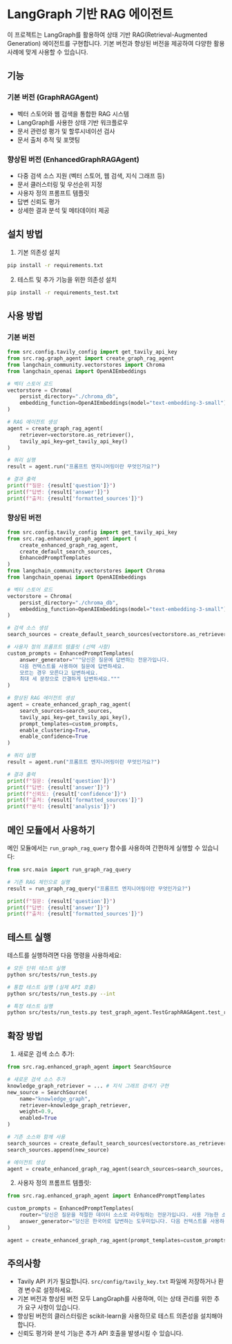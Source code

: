 # LangGraph 기반 RAG 에이전트

이 프로젝트는 LangGraph를 활용하여 상태 기반 RAG(Retrieval-Augmented Generation) 에이전트를 구현합니다. 기본 버전과 향상된 버전을 제공하여 다양한 활용 사례에 맞게 사용할 수 있습니다.

## 기능

### 기본 버전 (GraphRAGAgent)
- 벡터 스토어와 웹 검색을 통합한 RAG 시스템
- LangGraph를 사용한 상태 기반 워크플로우
- 문서 관련성 평가 및 할루시네이션 검사
- 문서 출처 추적 및 포맷팅

### 향상된 버전 (EnhancedGraphRAGAgent)
- 다중 검색 소스 지원 (벡터 스토어, 웹 검색, 지식 그래프 등)
- 문서 클러스터링 및 우선순위 지정
- 사용자 정의 프롬프트 템플릿
- 답변 신뢰도 평가
- 상세한 결과 분석 및 메타데이터 제공

## 설치 방법

1. 기본 의존성 설치
```bash
pip install -r requirements.txt
```

2. 테스트 및 추가 기능을 위한 의존성 설치
```bash
pip install -r requirements_test.txt
```

## 사용 방법

### 기본 버전

```python
from src.config.tavily_config import get_tavily_api_key
from src.rag.graph_agent import create_graph_rag_agent
from langchain_community.vectorstores import Chroma
from langchain_openai import OpenAIEmbeddings

# 벡터 스토어 로드
vectorstore = Chroma(
    persist_directory="./chroma_db",
    embedding_function=OpenAIEmbeddings(model="text-embedding-3-small")
)

# RAG 에이전트 생성
agent = create_graph_rag_agent(
    retriever=vectorstore.as_retriever(),
    tavily_api_key=get_tavily_api_key()
)

# 쿼리 실행
result = agent.run("프롬프트 엔지니어링이란 무엇인가요?")

# 결과 출력
print(f"질문: {result['question']}")
print(f"답변: {result['answer']}")
print(f"출처: {result['formatted_sources']}")
```

### 향상된 버전

```python
from src.config.tavily_config import get_tavily_api_key
from src.rag.enhanced_graph_agent import (
    create_enhanced_graph_rag_agent,
    create_default_search_sources,
    EnhancedPromptTemplates
)
from langchain_community.vectorstores import Chroma
from langchain_openai import OpenAIEmbeddings

# 벡터 스토어 로드
vectorstore = Chroma(
    persist_directory="./chroma_db",
    embedding_function=OpenAIEmbeddings(model="text-embedding-3-small")
)

# 검색 소스 생성
search_sources = create_default_search_sources(vectorstore.as_retriever())

# 사용자 정의 프롬프트 템플릿 (선택 사항)
custom_prompts = EnhancedPromptTemplates(
    answer_generator="""당신은 질문에 답변하는 전문가입니다.
    다음 컨텍스트를 사용하여 질문에 답변하세요.
    모르는 경우 모른다고 답변하세요.
    최대 세 문장으로 간결하게 답변하세요."""
)

# 향상된 RAG 에이전트 생성
agent = create_enhanced_graph_rag_agent(
    search_sources=search_sources,
    tavily_api_key=get_tavily_api_key(),
    prompt_templates=custom_prompts,
    enable_clustering=True,
    enable_confidence=True
)

# 쿼리 실행
result = agent.run("프롬프트 엔지니어링이란 무엇인가요?")

# 결과 출력
print(f"질문: {result['question']}")
print(f"답변: {result['answer']}")
print(f"신뢰도: {result['confidence']}")
print(f"출처: {result['formatted_sources']}")
print(f"분석: {result['analysis']}")
```

## 메인 모듈에서 사용하기

메인 모듈에서는 `run_graph_rag_query` 함수를 사용하여 간편하게 실행할 수 있습니다:

```python
from src.main import run_graph_rag_query

# 기존 RAG 체인으로 실행
result = run_graph_rag_query("프롬프트 엔지니어링이란 무엇인가요?")

print(f"질문: {result['question']}")
print(f"답변: {result['answer']}")
print(f"출처: {result['formatted_sources']}")
```

## 테스트 실행

테스트를 실행하려면 다음 명령을 사용하세요:

```bash
# 모든 단위 테스트 실행
python src/tests/run_tests.py

# 통합 테스트 실행 (실제 API 호출)
python src/tests/run_tests.py --int

# 특정 테스트 실행
python src/tests/run_tests.py test_graph_agent.TestGraphRAGAgent.test_retrieve
```

## 확장 방법

1. 새로운 검색 소스 추가:
```python
from src.rag.enhanced_graph_agent import SearchSource

# 새로운 검색 소스 추가
knowledge_graph_retriever = ... # 지식 그래프 검색기 구현
new_source = SearchSource(
    name="knowledge_graph",
    retriever=knowledge_graph_retriever,
    weight=0.9,
    enabled=True
)

# 기존 소스와 함께 사용
search_sources = create_default_search_sources(vectorstore.as_retriever())
search_sources.append(new_source)

# 에이전트 생성
agent = create_enhanced_graph_rag_agent(search_sources=search_sources, ...)
```

2. 사용자 정의 프롬프트 템플릿:
```python
from src.rag.enhanced_graph_agent import EnhancedPromptTemplates

custom_prompts = EnhancedPromptTemplates(
    router="당신은 질문을 적절한 데이터 소스로 라우팅하는 전문가입니다. 사용 가능한 소스: {datasources}",
    answer_generator="당신은 한국어로 답변하는 도우미입니다. 다음 컨텍스트를 사용하여 최대 세 문장으로 답변하세요."
)

agent = create_enhanced_graph_rag_agent(prompt_templates=custom_prompts, ...)
```

## 주의사항

- Tavily API 키가 필요합니다. `src/config/tavily_key.txt` 파일에 저장하거나 환경 변수로 설정하세요.
- 기본 버전과 향상된 버전 모두 LangGraph를 사용하며, 이는 상태 관리를 위한 추가 요구 사항이 있습니다.
- 향상된 버전의 클러스터링은 scikit-learn을 사용하므로 테스트 의존성을 설치해야 합니다.
- 신뢰도 평가와 분석 기능은 추가 API 호출을 발생시킬 수 있습니다. 